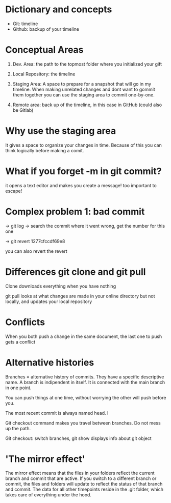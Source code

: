 # Dictionary and concepts

- Git: timeline    
- Github: backup of your timeline

# Conceptual Areas

1. Dev. Area: the path to the topmost folder where you initialized your gift

2. Local Repository: the timeline

3. Staging Area: A space to prepare for a snapshot that will go in my timeline. When making unrelated changes and dont want to gommit them together you can use the staging area to commit one-by-one. 

4. Remote area: back up of the timeline, in this case in GitHub (could also be Gitlab)

# Why use the staging area

It gives a space to organize your changes in time. Because of this you can think logically before making a comit. 

# What if you forget -m in git commit?

it opens a text editor and makes you create a message! too important to escape!

# Complex problem 1: bad commit

-> git log -> search the commit where it went wrong, get the number for this one

-> git revert 1277cfccdf69e8

you can also revert the revert

# Differences git clone and git pull

Clone downloads everything when you have nothing

git pull looks at what changes are made in your online directory but not locally, and updates your local repository

# Conflicts

When you both push a change in the same document, the last one to push gets a conflict

# Alternative histories

Branches = alternative history of commits. They have a specific descriptive name. A branch is indipendent in itself. It is connected with the main branch in one point. 

You can push things at one time, without worrying the other will push before you. 

The most recent commit is always named head. I

Git checkout command makes you travel between branches. Do not mess up the path.



Git checkout: switch branches, git show displays info about git object 

# 'The mirror effect'
The mirror effect means that the files in your folders reflect the current branch and commit that are active. If you switch to a different branch or commit, the files and folders will update to reflect the status of that branch and commit. The data for all other timepoints reside in the .git folder, which takes care of everything under the hood. 